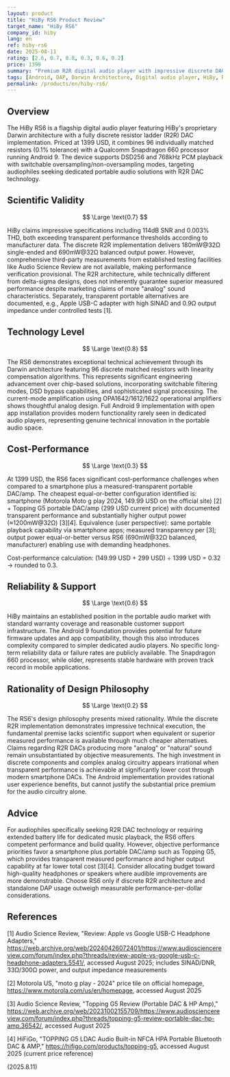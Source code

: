 ```yaml
---
layout: product
title: "HiBy RS6 Product Review"
target_name: "HiBy RS6"
company_id: hiby
lang: en
ref: hiby-rs6
date: 2025-08-11
rating: [2.6, 0.7, 0.8, 0.3, 0.6, 0.2]
price: 1399
summary: "Premium R2R digital audio player with impressive discrete DAC architecture, though cost-performance questions arise when compared to smartphone alternatives"
tags: [Android, DAP, Darwin Architecture, Digital audio player, HiBy, R2R]
permalink: /products/en/hiby-rs6/
---
```

## Overview

The HiBy RS6 is a flagship digital audio player featuring HiBy's proprietary Darwin architecture with a fully discrete resistor ladder (R2R) DAC implementation. Priced at 1399 USD, it combines 96 individually matched resistors (0.1% tolerance) with a Qualcomm Snapdragon 660 processor running Android 9. The device supports DSD256 and 768kHz PCM playback with switchable oversampling/non-oversampling modes, targeting audiophiles seeking dedicated portable audio solutions with R2R DAC technology.

## Scientific Validity

$$ \Large \text{0.7} $$

HiBy claims impressive specifications including 114dB SNR and 0.003% THD, both exceeding transparent performance thresholds according to manufacturer data. The discrete R2R implementation delivers 180mW@32Ω single-ended and 690mW@32Ω balanced output power. However, comprehensive third-party measurements from established testing facilities like Audio Science Review are not available, making performance verification provisional. The R2R architecture, while technically different from delta-sigma designs, does not inherently guarantee superior measured performance despite marketing claims of more "analog" sound characteristics. Separately, transparent portable alternatives are documented, e.g., Apple USB-C adapter with high SINAD and 0.9Ω output impedance under controlled tests [1].

## Technology Level

$$ \Large \text{0.8} $$

The RS6 demonstrates exceptional technical achievement through its Darwin architecture featuring 96 discrete matched resistors with linearity compensation algorithms. This represents significant engineering advancement over chip-based solutions, incorporating switchable filtering modes, DSD bypass capabilities, and sophisticated signal processing. The current-mode amplification using OPA1642/1612/1622 operational amplifiers shows thoughtful analog design. Full Android 9 implementation with open app installation provides modern functionality rarely seen in dedicated audio players, representing genuine technical innovation in the portable audio space.

## Cost-Performance

$$ \Large \text{0.3} $$

At 1399 USD, the RS6 faces significant cost-performance challenges when compared to a smartphone plus a measured-transparent portable DAC/amp. The cheapest equal-or-better configuration identified is: smartphone (Motorola Moto g play 2024, 149.99 USD on the official site) [2] + Topping G5 portable DAC/amp (299 USD current price) with documented transparent performance and substantially higher output power (≈1200mW@32Ω) [3][4]. Equivalence (user perspective): same portable playback capability via smartphone apps; measured transparency per [3]; output power equal-or-better versus RS6 (690mW@32Ω balanced, manufacturer) enabling use with demanding headphones.

Cost-performance calculation: (149.99 USD + 299 USD) ÷ 1399 USD = 0.32 → rounded to 0.3.

## Reliability & Support

$$ \Large \text{0.6} $$

HiBy maintains an established position in the portable audio market with standard warranty coverage and reasonable customer support infrastructure. The Android 9 foundation provides potential for future firmware updates and app compatibility, though this also introduces complexity compared to simpler dedicated audio players. No specific long-term reliability data or failure rates are publicly available. The Snapdragon 660 processor, while older, represents stable hardware with proven track record in mobile applications.

## Rationality of Design Philosophy

$$ \Large \text{0.2} $$

The RS6's design philosophy presents mixed rationality. While the discrete R2R implementation demonstrates impressive technical execution, the fundamental premise lacks scientific support when equivalent or superior measured performance is available through much cheaper alternatives. Claims regarding R2R DACs producing more "analog" or "natural" sound remain unsubstantiated by objective measurements. The high investment in discrete components and complex analog circuitry appears irrational when transparent performance is achievable at significantly lower cost through modern smartphone DACs. The Android implementation provides rational user experience benefits, but cannot justify the substantial price premium for the audio circuitry alone.

## Advice

For audiophiles specifically seeking R2R DAC technology or requiring extended battery life for dedicated music playback, the RS6 offers competent performance and build quality. However, objective performance priorities favor a smartphone plus portable DAC/amp such as Topping G5, which provides transparent measured performance and higher output capability at far lower total cost [3][4]. Consider allocating budget toward high-quality headphones or speakers where audible improvements are more demonstrable. Choose RS6 only if discrete R2R architecture and standalone DAP usage outweigh measurable performance-per-dollar considerations.

## References

[1] Audio Science Review, "Review: Apple vs Google USB-C Headphone Adapters," https://web.archive.org/web/20240426072401/https://www.audiosciencereview.com/forum/index.php?threads/review-apple-vs-google-usb-c-headphone-adapters.5541/, accessed August 2025; includes SINAD/DNR, 33Ω/300Ω power, and output impedance measurements

[2] Motorola US, "moto g play - 2024" price tile on official homepage, https://www.motorola.com/us/en/homepage, accessed August 2025

[3] Audio Science Review, "Topping G5 Review (Portable DAC & HP Amp)," https://web.archive.org/web/20231002155709/https://www.audiosciencereview.com/forum/index.php?threads/topping-g5-review-portable-dac-hp-amp.36542/, accessed August 2025

[4] HiFiGo, "TOPPING G5 LDAC Audio Built-in NFCA HPA Portable Bluetooth DAC & AMP," https://hifigo.com/products/topping-g5, accessed August 2025 (current price reference)

(2025.8.11)